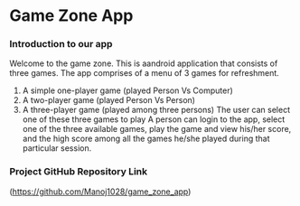 # Game Zone App


### Introduction to our app
Welcome to the game zone.
This is aandroid application that consists of three games.
The app comprises of a menu of 3 games for refreshment.
1. A simple one-player game (played Person Vs Computer)
2. A two-player game (played Person Vs Person)
3. A three-player game (played among three persons)
The user can select one of these three games to play
A person can login to the app, select one of the three available games, play the game and view his/her score, and the high score among all the games he/she played during that particular session.


### Project GitHub Repository Link
(https://github.com/Manoj1028/game_zone_app)

